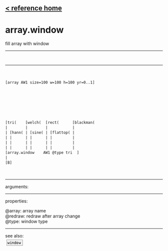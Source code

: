 [< reference home](ceammc_lib.html)
---

# array.window


fill array with window

---

<br>


---


```


[array AW1 size=100 w=100 h=100 yr=0..1]







[tri(    [welch(  [rect(      [blackman(
|        |        |           |
| [hann( | [sine( | [flattop( |
| |      | |      | |         |
| |      | |      | |         |
| |      | |      | |         |
[array.window    AW1 @type tri  ]
|
[B]

            
```

---
arguments:


---
properties:

@array: array name<br>
@redraw: redraw after array
            change<br>
@type: window type<br>

---
see also:<br>
[![window](img/object_window.png)](window.html)
